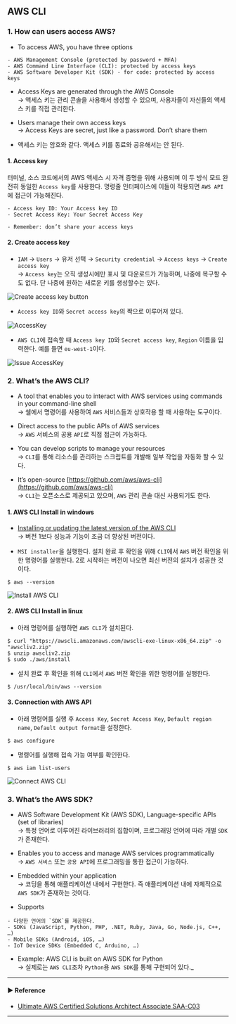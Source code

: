 ## AWS CLI
### 1. How can users access AWS?
- To access AWS, you have three options
~~~
- AWS Management Console (protected by password + MFA)
- AWS Command Line Interface (CLI): protected by access keys
- AWS Software Developer Kit (SDK) - for code: protected by access keys
~~~

- Access Keys are generated through the AWS Console  
→ 액세스 키는 관리 콘솔을 사용해서 생성할 수 있으며, 사용자들이 자신들의 액세스 키를 직접 관리한다.

- Users manage their own access keys  
→ Access Keys are secret, just like a password. Don’t share them

- 액세스 키는 암호와 같다. 액세스 키를 동료와 공유해서는 안 된다.

#### 1. Access key
터미널, 소스 코드에서의 AWS 액세스 시 자격 증명을 위해 사용되며 이 두 방식 모드 완전히 동일한 `Access key`를 사용한다. 명령줄 인터페이스에 이들이 적용되면 `AWS API`에 접근이 가능해진다.
~~~
- Access key ID: Your Access key ID
- Secret Access Key: Your Secret Access Key

- Remember: don’t share your access keys
~~~

#### 2. Create access key
- `IAM` → `Users` → 유저 선택 → `Security credential` → `Access keys` → `Create access key`  
→ `Access key`는 오직 생성시에만 표시 및 다운로드가 가능하며, 나중에 복구할 수도 없다. 단 나중에 원하는 새로운 키를 생성할수는 있다.

![Create access key button](https://user-images.githubusercontent.com/97398071/228143836-0581b180-2ed8-4bbe-bbbb-c3379d649efc.png)

- `Access key ID`와 `Secret access key`의 짝으로 이루어져 있다.

![AccessKey](https://user-images.githubusercontent.com/97398071/228142684-eb22853c-3dce-46ec-8b72-b28e93ba8924.png)
 
- `AWS CLI`에 접속할 때 `Access key ID`와 `Secret access key`, `Region` 이름을 입력한다. 예를 들면 `eu-west-1`이다.

![Issue AccessKey](https://user-images.githubusercontent.com/97398071/228144437-bf492a97-e126-44a0-b033-25b24a3b71aa.png)

### 2. What’s the AWS CLI?
- A tool that enables you to interact with AWS services using commands in your command-line shell  
→ 쉘에서 명령어를 사용하여 `AWS` 서비스들과 상호작용 할 때 사용하는 도구이다.

- Direct access to the public APIs of AWS services  
→ `AWS` 서비스의 공용 `API`로 직접 접근이 가능하다.

- You can develop scripts to manage your resources  
→ `CLI`를 통해 리소스를 관리하는 스크립트를 개발해 일부 작업을 자동화 할 수 있다.

- It’s open-source [https://github.com/aws/aws-cli](https://github.com/aws/aws-cli)  
→ `CLI`는 오픈소스로 제공되고 있으며, `AWS` 관리 콘솔 대신 사용되기도 한다.

#### 1. AWS CLI Install in windows
- [Installing or updating the latest version of the AWS CLI](https://docs.aws.amazon.com/cli/latest/userguide/getting-started-install.html)  
→ 버전 1보다 성능과 기능이 조금 더 향상된 버전이다.

- `MSI installer`을 실행한다. 설치 완료 후 확인을 위해 `CLI`에서 `AWS` 버전 확인을 위한 명령어를 실행한다. 2로 시작하는 버전이 나오면 최신 버전의 설치가 성공한 것이다.
~~~
$ aws --version
~~~

![Install AWS CLI](https://user-images.githubusercontent.com/97398071/228144390-c99f7e68-c2ae-4f43-861e-c4fbe6409d9c.png)

#### 2. AWS CLI Install in linux
- 아래 명령어를 실행하면 `AWS CLI`가 설치된다.
~~~ shell script
$ curl "https://awscli.amazonaws.com/awscli-exe-linux-x86_64.zip" -o "awscliv2.zip"
$ unzip awscliv2.zip
$ sudo ./aws/install
~~~

- 설치 완료 후 확인을 위해 `CLI`에서 `AWS` 버전 확인을 위한 명령어를 실행한다. 
~~~
$ /usr/local/bin/aws --version
~~~

#### 3. Connection with AWS API
- 아래 명령어를 실행 후 `Access Key`, `Secret Access Key`, `Default region name`, `Default output format`을 설정한다.
~~~
$ aws configure
~~~

- 명령어를 실행해 접속 가능 여부를 확인한다.
~~~
$ aws iam list-users
~~~
![Connect AWS CLI](https://user-images.githubusercontent.com/97398071/228143434-3f78c3a3-8468-40a6-81d1-f3903e66b5e6.png)

### 3. What’s the AWS SDK?
- AWS Software Development Kit (AWS SDK), Language-specific APIs (set of libraries)  
→ 특정 언어로 이루어진 라이브러리의 집합이며, 프로그래밍 언어에 따라 개별 `SDK`가 존재한다.

- Enables you to access and manage AWS services programmatically  
→ `AWS 서비스` 또는 `공용 API`에 프로그래밍을 통한 접근이 가능하다. 

- Embedded within your application  
→ 코딩을 통해 애플리케이션 내에서 구현한다. 즉 애플리케이션 내에 자체적으로 `AWS SDK`가 존재하는 것이다.

- Supports
~~~
- 다양한 언어의 `SDK`를 제공한다.
- SDKs (JavaScript, Python, PHP, .NET, Ruby, Java, Go, Node.js, C++, …)
- Mobile SDKs (Android, iOS, …)
- IoT Device SDKs (Embedded C, Arduino, …)
~~~

- Example: AWS CLI is built on AWS SDK for Python  
→ 실제로는 `AWS CLI`조차 `Python`용 `AWS SDK`를 통해 구현되어 있다._

---
#### ▶ Reference
- [Ultimate AWS Certified Solutions Architect Associate SAA-C03](https://www.udemy.com/course/aws-certified-solutions-architect-associate-saa-c03/)
---